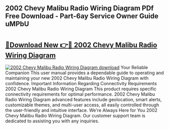 ## 2002 Chevy Malibu Radio Wiring Diagram PDf Free Download - Part-6ay Service Owner Guide uMPbU

# <h2><a href="http://dfth3a.blite.top/?on=2002+Chevy+Malibu+Radio+Wiring+Diagram">🔗Download New 👉🔴 2002 Chevy Malibu Radio Wiring Diagram</a></h2>

[![2002 Chevy Malibu Radio Wiring Diagram download](https://i.imgur.com/lujVjoI.png)](http://dfth3a.blite.top/?on=2002+Chevy+Malibu+Radio+Wiring+Diagram)
Your Reliable Companion This user manual provides a dependable guide to operating and maintaining your new 2002 Chevy Malibu Radio Wiring Diagram with confidence. Important Information Regarding Connectivity Requirements 2002 Chevy Malibu Radio Wiring Diagram This product requires specific connectivity requirements for optimal performance. 2002 Chevy Malibu Radio Wiring Diagram advanced features include geolocation, smart alerts, customizable themes, and multi-user access, all easily controlled through the user-friendly and intuitive interface. We're Always Here for You 2002 Chevy Malibu Radio Wiring Diagram. Our customer support team is dedicated to assisting you with any inquiries.
